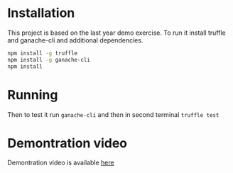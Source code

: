
# Installation
This project is based on the last year demo exercise. To run it install truffle and ganache-cli and additional dependencies.


```bash
npm install -g truffle
npm install -g ganache-cli
npm install
```

# Running
Then to test it run ```ganache-cli``` and then in second terminal ```truffle test```

# Demontration video
Demontration video is available [here](https://nextcloud.fit.vutbr.cz/s/daMTyEE6CaeBM5y)
